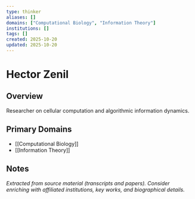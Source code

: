 ```yaml
---
type: thinker
aliases: []
domains: ["Computational Biology", "Information Theory"]
institutions: []
tags: []
created: 2025-10-20
updated: 2025-10-20
---
```


# Hector Zenil

## Overview

Researcher on cellular computation and algorithmic information dynamics.

## Primary Domains

- [[Computational Biology]]
- [[Information Theory]]

## Notes

*Extracted from source material (transcripts and papers). Consider enriching with affiliated institutions, key works, and biographical details.*
